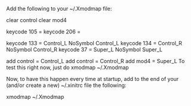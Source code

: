 Add the following to your ~/.Xmodmap file:

clear control
clear mod4

keycode 105 =
keycode 206 =

keycode 133 = Control_L NoSymbol Control_L
keycode 134 = Control_R NoSymbol Control_R
keycode 37 = Super_L NoSymbol Super_L

add control = Control_L
add control = Control_R
add mod4 = Super_L
To test this right now, just do xmodmap ~/.Xmodmap

Now, to have this happen every time at startup, add to the end of your (and/or create a new) ~/.xinitrc file the following:

xmodmap ~/.Xmodmap

